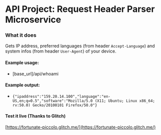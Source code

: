 # API Project: Request Header Parser Microservice

### What it does
Gets IP address, preferred languages (from header `Accept-Language`) and system infos (from header `User-Agent`) of your device.

#### Example usage:
* [base_url]/api/whoami

#### Example output:
* `{"ipaddress":"159.20.14.100","language":"en-US,en;q=0.5","software":"Mozilla/5.0 (X11; Ubuntu; Linux x86_64; rv:50.0) Gecko/20100101 Firefox/50.0"}`

#### Test it live (Thanks to Glitch)
[https://fortunate-piccolo.glitch.me/](https://fortunate-piccolo.glitch.me/)
